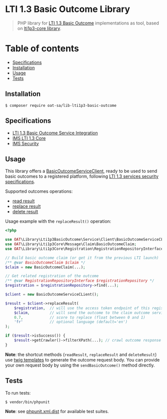# LTI 1.3 Basic Outcome Library

> PHP library for [LTI 1.3 Basic Outcome](https://www.imsglobal.org/spec/lti-bo/v1p1) implementations as tool, based on [lti1p3-core library](https://github.com/oat-sa/lib-lti1p3-core).

# Table of contents

- [Specifications](#specifications)
- [Installation](#installation)
- [Usage](#usage)
- [Tests](#tests)

## Installation

```console
$ composer require oat-sa/lib-lti1p3-basic-outcome
```

## Specifications

- [LTI 1.3 Basic Outcome Service Integration](https://www.imsglobal.org/spec/lti-bo/v1p1#integration-with-lti-1-3)
- [IMS LTI 1.3 Core](http://www.imsglobal.org/spec/lti/v1p3)
- [IMS Security](https://www.imsglobal.org/spec/security/v1p0)

## Usage

This library offers a [BasicOutcomeServiceClient](src/Service/Client/BasicOutcomeServiceClient.php), ready to be used to send basic outcomes to a registered platform, following [LTI 1.3 services security specifications](https://www.imsglobal.org/spec/security/v1p0/#securing_web_services).

Supported outcomes operations:
- [read result](https://www.imsglobal.org/spec/lti-bo/v1p1#readresult)
- [replace result](https://www.imsglobal.org/spec/lti-bo/v1p1#replaceresult)
- [delete result](https://www.imsglobal.org/spec/lti-bo/v1p1#deleteresult)

Usage example with the `replaceResult()` operation:
```php
<?php

use OAT\Library\Lti1p3BasicOutcome\Service\Client\BasicOutcomeServiceCLient;
use OAT\Library\Lti1p3Core\Message\Claim\BasicOutcomeClaim;
use OAT\Library\Lti1p3Core\Registration\RegistrationRepositoryInterface;

// Build basic outcome claim (or get it from the previous LTI launch)
/** @var BasicOutcomeClaim $claim */
$claim = new BasicOutcomeClaim(...);

// Get related registration of the outcome
/** @var RegistrationRepositoryInterface $registrationRepository */
$registration = $registrationRepository->find(...);

$client = new BasicOutcomeServiceCLient();

$result = $client->replaceResult(
    $registration,  // will use the access token endpoint of this registration's platform
    $claim,         // will send the outcome to the claim outcome service url
    0.7,            // score to replace (float between 0 and 1)
    'fr'            // optional language (default='en')
);

if ($result->isSuccess()) {
    $result->getCrawler()->filterXPath(...); // crawl outcome response
}
```

**Note**: the shortcut methods (`readResult`, `replaceResult` and `deleteResult`) use [twig templates](templates) to generate the outcome request body.
You can provide your own request body by using the `sendBasicOutcome()` method directly.

## Tests

To run tests:

```console
$ vendor/bin/phpunit
```
**Note**: see [phpunit.xml.dist](phpunit.xml.dist) for available test suites.